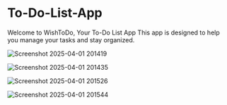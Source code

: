 # To-Do-List-App
Welcome to WishToDo, Your To-Do List App This app is designed to help you manage your tasks and stay organized.

![Screenshot 2025-04-01 201419](https://github.com/user-attachments/assets/63b44728-0066-4467-91f2-4189d756dc30)

![Screenshot 2025-04-01 201435](https://github.com/user-attachments/assets/c5c8dc49-2276-442e-9b24-a09636e85d0b)

![Screenshot 2025-04-01 201526](https://github.com/user-attachments/assets/de65b7b4-b1a4-480e-94ee-b28d42d4da21)

![Screenshot 2025-04-01 201544](https://github.com/user-attachments/assets/2e895127-5e4f-4363-a0bd-c52da933816e)

